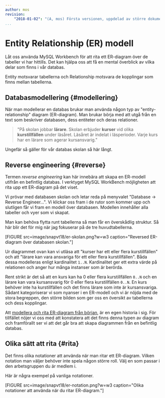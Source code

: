 ```yaml
---
author: mos
revision:
    "2018-01-02": "(A, mos) Första versionen, uppdelad av större dokument."
...
```

Entity Relationship (ER) modell
==================================

Låt oss använda MySQL Workbench för att rita ett ER-diagram över de tabeller vi har hittills. Det kan hjälpa oss att få en mental överblick av vilka delar som finns i vår databas.

Entity motsvarar tabellerna och Relationship motsvara de kopplingar som finns mellan tabellerna.



Databasmodellering {#modellering}
----------------------------------

När man modellerar en databas brukar man använda någon typ av "entity-relationship" diagram (ER-diagram). Man brukar börja med att utgå från en text som beskriver databasen, dess entiteter och deras relationer.

> "På skolan jobbar **lärare**. Skolan erbjuder **kurser** vid olika **kurstillfällen** under läsåret. Läsåret är indelat i läsperioder. Varje kurs har en lärare som agerar kursansvarig."

Ungefär så gäller för vår databas skolan så här långt.



Reverse engineering {#reverse}
----------------------------------

Termen _reverse engineering_ kan här innebära att skapa en ER-modell utifrån en befintlig databas. I verktyget MySQL WorkBench möjligheten att rita upp ett ER-diagram på det viset.

Vi prövar med databasen skolan och letar reda på menyvalet "Database -> Reverse Engineer...". Vi klickar oss fram i de rutor som kommer upp och slutligen får vi fram en modell över databasen. Modellen innehåller alla tabeller och vyer som vi skapat.

Man kan behöva flytta runt tabellerna så man får en överskådlig struktur. Så här blir det för mig när jag fokuserar på de tre huvudtabellerna.

[FIGURE src=image/snapvt18/er-skolan.png?w=w3 caption="Reversed ER-diagram över databasen skolan."]

Ur diagrammet ovan kan vi utläsa att "kurser har ett eller flera kurstillfällen" och att "lärare kan vara ansvariga för ett eller flera kurstillfällen". Båda dessa modelleras enligt kardinalitet `1..N`. Kardinalitet ger ett extra värde på relationen och anger hur många instanser som är berörda.

Rent strikt är det så att en kurs kan ha 0 eller flera kurstillfällen `0..N` och en lärare kan vara kursansvarig för 0 eller flera kurstillfällen `0..N`. En kurs behöver inte ha kurstillfällen och det finns lärare som inte är kursansvariga. Sådant kategoriserar vi som nyanser i en ER-modell och vi är nöjda med de stora begreppen, den större bilden som ger oss en översikt av tabellerna och dess kopplingar.

Att [modellera och rita ER-diagram från början](kunskap/kokbok-for-databasmodellering), är en egen historia i sig. För tillfället nöjer vi oss med att konstatera att det finns denna typen av diagram och framförallt ser vi att det går bra att skapa diagrammen från en befintlig databas. 



Olika sätt att rita {#rita}
----------------------------------

Det finns olika notationer att använda när man ritar ett ER-diagram. Vilken notation man väljer behöver inte spela någon större roll. Välj en som passar i den arbetsgruppen du är medlem i.

Här är några exempel på vanliga notationer.

[FIGURE src=image/snapvt18/er-notation.png?w=w3 caption="Olika notationer att använda när du ritar ER-diagram."]
